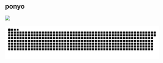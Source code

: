 ## ponyo

[![](https://readme-typing-svg.demolab.com?font=SUSE+Mono&size=34&pause=1000&color=FF69B4&width=485&lines=...%3F;oh+hello!;thanks+for+coming+ig;unfortunately..;there's+not+much+to+see;..for+now+hehe)](https://git.io/typing-svg)

<picture>
  <source media="(prefers-color-scheme: dark)" srcset="https://raw.githubusercontent.com/j-iann/j-iann/output/github-contribution-grid-snake-dark.svg" />
  <source media="(prefers-color-scheme: light)" srcset="https://raw.githubusercontent.com/j-iann/j-iann/output/github-contribution-grid-snake.svg" />
  <img alt="github-snake" src="https://raw.githubusercontent.com/j-iann/j-iann/output/github-contribution-grid-snake.svg" />
</picture>

<img src="https://64.media.tumblr.com/a998cb43d27cefbdfe9be92ac5b40ee2/784c52ce78b8b1b2-bc/s1280x1920/1f9f6587e9fbd126a499452d627469faf61e9785.gif" alt="">
